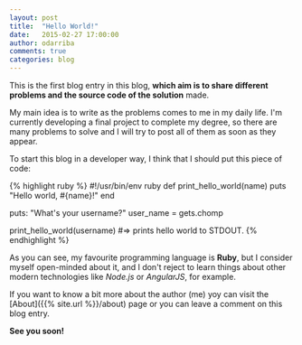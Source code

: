 ```yaml
---
layout: post
title:  "Hello World!"
date:   2015-02-27 17:00:00
author: odarriba
comments: true
categories: blog
---
```

This is the first blog entry in this blog, **which aim is to share different problems and the source code of the solution** made.

My main idea is to write as the problems comes to me in my daily life. I'm currently developing a final project to complete my degree, so there are many problems to solve and I will try to post all of them as soon as they appear.

To start this blog in a developer way, I think that I should put this piece of code:

{% highlight ruby %}
#!/usr/bin/env ruby
def print_hello_world(name)
  puts "Hello world, #{name}!"
end

puts: "What\'s your username?"
user_name = gets.chomp

print_hello_world(username)
#=> prints hello world to STDOUT.
{% endhighlight %}

<!--more-->

As you can see, my favourite programming language is **Ruby**, but I consider myself open-minded about it, and I don't reject to learn things about other modern technologies like *Node.js* or *AngularJS*, for example.

If you want to know a bit more about the author (me) yoy can visit the [About]({{% site.url %}}/about) page or you can leave a comment on this blog entry.

**See you soon!**